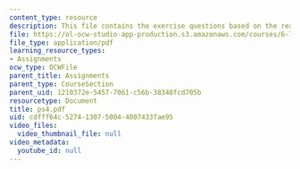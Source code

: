 ```yaml
---
content_type: resource
description: This file contains the exercise questions based on the readings.
file: https://ol-ocw-studio-app-production.s3.amazonaws.com/courses/6-763-applied-superconductivity-fall-2005/cdfff64c5274130750044007433fae95_ps4.pdf
file_type: application/pdf
learning_resource_types:
- Assignments
ocw_type: OCWFile
parent_title: Assignments
parent_type: CourseSection
parent_uid: 1210372e-5457-7061-c56b-38348fcd705b
resourcetype: Document
title: ps4.pdf
uid: cdfff64c-5274-1307-5004-4007433fae95
video_files:
  video_thumbnail_file: null
video_metadata:
  youtube_id: null
---
```

